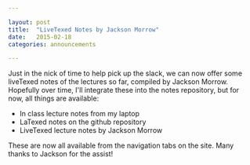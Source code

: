 ```yaml
---

layout: post
title:  "LiveTexed Notes by Jackson Morrow"
date:   2015-02-18
categories: announcements 

---
```


Just in the nick of time to help pick up the slack, we can now offer some liveTexed notes of the lectures so far, compiled by Jackson Morrow. Hopefully over time, I'll integrate these into the notes repository, but for now, all things are available:

 - In class lecture notes from my laptop
 - LaTexed notes on the github repository
 - LiveTexed lecture notes by Jackson Morrow



These are now all available from the navigation tabs on the site. Many thanks to Jackson for the assist!
